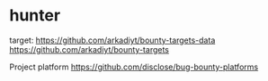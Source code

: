 # hunter


target:
https://github.com/arkadiyt/bounty-targets-data
https://github.com/arkadiyt/bounty-targets

Project platform
https://github.com/disclose/bug-bounty-platforms
